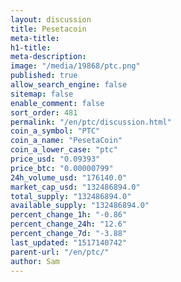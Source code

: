 ```yaml
---
layout: discussion
title: Pesetacoin
meta-title: 
h1-title: 
meta-description: 
image: "/media/19868/ptc.png"
published: true
allow_search_engine: false
sitemap: false
enable_comment: false
sort_order: 481
permalink: "/en/ptc/discussion.html"
coin_a_symbol: "PTC"
coin_a_name: "PesetaCoin"
coin_a_lower_case: "ptc"
price_usd: "0.09393"
price_btc: "0.00000799"
24h_volume_usd: "176140.0"
market_cap_usd: "132486894.0"
total_supply: "132486894.0"
available_supply: "132486894.0"
percent_change_1h: "-0.86"
percent_change_24h: "12.6"
percent_change_7d: "-3.88"
last_updated: "1517140742"
parent-url: "/en/ptc/"
author: Sam
---
```


